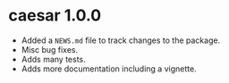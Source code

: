 # caesar 1.0.0

* Added a `NEWS.md` file to track changes to the package.
* Misc bug fixes. 
* Adds many tests.
* Adds more documentation including a vignette.
